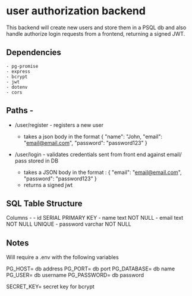 # user authorization backend

This backend will create new users and store them in a PSQL db 
and also handle authorize login requests from a frontend, returning a signed JWT.


## Dependencies
    - pg-promise
    - express
    - bcrypt
    - jwt
    - dotenv
    - cors


## Paths - 

- /user/register - registers a new user
    - takes a json body in the format
        {
            "name": "John,
            "email": "email@email.com",
            "password": "password123"
        }

- /user/login - validates credentials sent from front end against email/ pass stored in DB
    - takes a JSON body in the format :
        {
            "email": "email@email.com",
            "password": "password123"
        }
    - returns a signed jwt

## SQL Table Structure

Columns - 
    - id SERIAL PRIMARY KEY
    - name text NOT NULL
    - email text NOT NULL UNIQUE
    - password varchar NOT NULL


## Notes

Will require a .env with the following variables

PG_HOST= db address
PG_PORT= db port
PG_DATABASE= db name
PG_USER= db username
PG_PASSWORD= db password


SECRET_KEY= secret key for bcrypt